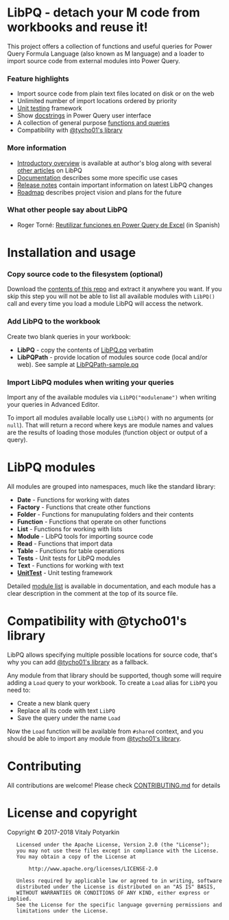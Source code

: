 # LibPQ - detach your M code from workbooks and reuse it!

This project offers a collection of functions and useful queries for Power
Query Formula Language (also known as M language) and a loader to import source
code from external modules into Power Query.

### Feature highlights

- Import source code from plain text files located on disk or on the web
- Unlimited number of import locations ordered by priority
- [Unit testing][unittesting] framework
- Show [docstrings] in Power Query user interface
- A collection of general purpose [functions and queries][modules]
- Compatibility with [@tycho01's library][tycho01]

### More information

- [Introductory overview][intro] is available at author's blog
  along with several [other articles](https://potyarkin.ml/tags/libpq/) on LibPQ
- [Documentation][docs] describes some more specific use cases
- [Release notes](RELEASES.md) contain important information on latest LibPQ changes
- [Roadmap](ROADMAP.md) describes project vision and plans for the future

### What other people say about LibPQ

- Roger Torné: [Reutilizar funciones en Power Query de Excel](http://blog.blauservices.com/?p=1963) (in Spanish)

[intro]: https://potyarkin.ml/posts/2018/expanding-power-query-standard-library-introducing-libpq/
[tycho01]: https://github.com/tycho01/pquery
[docstrings]: Docs/Docstrings.md
[docs]: Docs/README.md

# Installation and usage

### Copy source code to the filesystem (optional)

Download the [contents of this repo][zip] and extract it anywhere you want. If
you skip this step you will not be able to list all available modules with
`LibPQ()` call and every time you load a module LibPQ will access the network.

### Add LibPQ to the workbook

Create two blank queries in your workbook:

- **LibPQ** - copy the contents of [LibPQ.pq](LibPQ.pq) verbatim
- **LibPQPath** - provide location of modules source code (local and/or web).
  See sample at [LibPQPath-sample.pq](LibPQPath-sample.pq)

### Import LibPQ modules when writing your queries

Import any of the available modules via `LibPQ("modulename")` when writing your
queries in Advanced Editor.

To import all modules available locally use `LibPQ()` with no arguments (or
`null`). That will return a record where keys are module names and values are
the results of loading those modules (function object or output of a query).

[zip]: https://github.com/sio/LibPQ/archive/master.zip

# LibPQ modules
All modules are grouped into namespaces, much like the standard library:

- **Date** - Functions for working with dates
- **Factory** - Functions that create other functions
- **Folder** - Functions for manupulating folders and their contents
- **Function** - Functions that operate on other functions
- **List** - Functions for working with lists
- **Module** - LibPQ tools for importing source code
- **Read** - Functions that import data
- **Table** - Functions for table operations
- **Tests** - Unit tests for LibPQ modules
- **Text** - Functions for working with text
- **[UnitTest][unittesting]** - Unit testing framework

Detailed [module list][modules] is available in documentation, and each module
has a clear description in the comment at the top of its source file.

[modules]: Docs/Modules.md
[unittesting]: Docs/UnitTesting.md

# Compatibility with @tycho01's library

LibPQ allows specifying multiple possible locations for source code, that's why
you can add [@tycho01's library][tycho01] as a fallback.

Any module from that library should be supported, though some will require
adding a `Load` query to your workbook. To create a `Load` alias for `LibPQ`
you need to:

- Create a new blank query
- Replace all its code with text `LibPQ`
- Save the query under the name `Load`

Now the `Load` function will be available from `#shared` context, and you
should be able to import any module from [@tycho01's library][tycho01].


# Contributing

All contributions are welcome!
Please check [CONTRIBUTING.md](CONTRIBUTING.md) for details


# License and copyright

Copyright © 2017-2018 Vitaly Potyarkin
```
   Licensed under the Apache License, Version 2.0 (the "License");
   you may not use these files except in compliance with the License.
   You may obtain a copy of the License at

       http://www.apache.org/licenses/LICENSE-2.0

   Unless required by applicable law or agreed to in writing, software
   distributed under the License is distributed on an "AS IS" BASIS,
   WITHOUT WARRANTIES OR CONDITIONS OF ANY KIND, either express or implied.
   See the License for the specific language governing permissions and
   limitations under the License.
```
